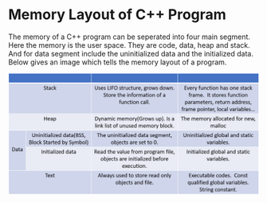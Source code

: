 # Memory Layout of C++ Program

The memory of a C++ program can be seperated into four main segment. Here the memory is the user space. They are code, data, heap and stack. And for data segment include the uninitialized data and the initialized data. Below gives an image which tells the memory layout of a program.

![image](https://github.com/DYTLDSH/C/blob/main/figs/memory_layout.png)
